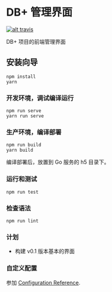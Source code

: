 # DB+ 管理界面

[![alt travis](https://travis-ci.org/lalolv/dbplus-web.svg?branch=master)](https://travis-ci.org/lalolv/dbplus-web)

DB+ 项目的前端管理界面

## 安装向导

```shell
npm install
yarn
```

### 开发环境，调试编译运行

```shell
npm run serve
yarn run serve
```

### 生产环境，编译部署

```shell
npm run build
yarn build
```

编译部署后，放置到 Go 服务的 h5 目录下。

### 运行和测试

```shell
npm run test
```

### 检查语法

```shell
npm run lint
```

### 计划

- 构建 v0.1 版本基本的界面

### 自定义配置

参加 [Configuration Reference](https://cli.vuejs.org/config/).
